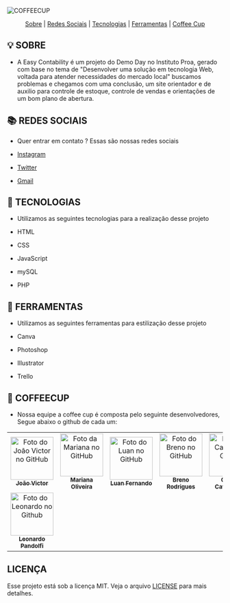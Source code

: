
![COFFEECUP](https://user-images.githubusercontent.com/95861587/145412880-aa1083ec-c424-44fb-9040-5c785c58f6a4.png)

<p align="center">
  <a href="##SOBRE">Sobre</a> |
  <a href="##REDES SOCIAIS">Redes Sociais</a> |
  <a href="##TECNOLOGIAS">Tecnologias</a> |
  <a href="##FERRAMENTAS">Ferramentas</a> |
  <a href="##COFFEECUP">Coffee Cup</a>
</p>

## 💡 SOBRE
- A Easy Contability é um projeto do Demo Day no Instituto Proa, gerado com base no tema de "Desenvolver uma solução em tecnologia Web, voltada para atender necessidades do mercado local" buscamos problemas e chegamos com uma conclusão, um site orientador e de auxilio para controle de estoque, controle de vendas e orientações de um bom plano de abertura.

## 📚 REDES SOCIAIS
- Quer entrar em contato ? Essas são nossas redes sociais

- [Instagram](https://www.instagram.com/easycontability/)
- [Twitter](https://twitter.com/easyconta)
- [Gmail](easycontability@gmail.com)

## 📜 TECNOLOGIAS 
- Utilizamos as seguintes tecnologias para a realização desse projeto

- HTML
- CSS
- JavaScript
- mySQL
- PHP

## 📜 FERRAMENTAS
- Utilizamos as seguintes ferramentas para estilização desse projeto

- Canva
- Photoshop 
- Illustrator 
- Trello 

## 💼 COFFEECUP
- Nossa equipe a coffee cup é composta pelo seguinte desenvolvedores, Segue abaixo o github de cada um: 

<table>
  <tr>
    <td align="center">
      <a href="https://github.com/Jovi7u">
        <img src="https://avatars.githubusercontent.com/u/88720294?v=4" width="100px;" alt="Foto do João Victor no GitHub"/><br>
        <sub>
          <b>João Victor</b>
        </sub>
      </a>
    </td>
    <td align="center">
      <a href="https://github.com/marioliver7">
        <img src="https://avatars.githubusercontent.com/u/53239867?v=4" width="100px;" alt="Foto da Mariana no GitHub"/><br>
        <sub>
          <b>Mariana Oliveira</b>
        </sub>
      </a><br>
    </td>
    <td align="center">
      <a href="https://github.com/Luuan11">
        <img src="https://avatars.githubusercontent.com/u/79935555?v=4" width="100px;" alt="Foto do Luan no GitHub"/><br>
        <sub>
          <b>Luan Fernando</b>
        </sub>
      </a><br>
    </td>
    <td align="center">
      <a href="https://github.com/BrenoRLAC">
        <img src="https://avatars.githubusercontent.com/u/75743151?v=4" width="100px;" alt="Foto do Breno no GitHub"/><br>
        <sub>
          <b>Breno Rodrigues</b>
        </sub>
      </a><br>
    </td>
    <td align="center">
      <a href="https://github.com/milla18">
        <img src="https://avatars.githubusercontent.com/u/88720519?v=4" width="100px;" alt="Foto da Camila no Github"/><br>
        <sub>
          <b>Camila Cavalcante</b>
        </sub>
      </a><br>
    </td>
    <td align="center">
      <a href="https://github.com/Caioluthien">
        <img src="https://avatars.githubusercontent.com/u/88720231?v=4" width="100px;" alt="Foto do Caio Antonio no Github"/><br>
        <sub>
          <b>Antônio Caio</b>
        </sub>
      </a><br>
    </td>
    <tr>
     <td align="center">
      <a href="https://github.com/leonardoPandolfi">
        <img src="https://avatars.githubusercontent.com/u/88720222?v=4" width="100px;" alt="Foto do Leonardo no Github"/><br>
        <sub>
          <b>Leonardo Pandolfi</b>
        </sub>
      </a><br>
    </td>
    </tr>
  </tr>
</table>

## LICENÇA
Esse projeto está sob a licença MIT. Veja o arquivo [LICENSE](github/LICENSE.md) para mais detalhes.
